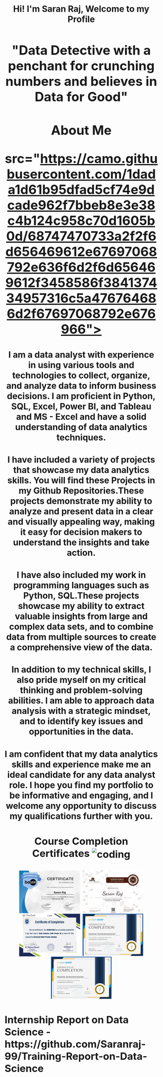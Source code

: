 <h1 align="Center">Hi! I'm Saran Raj,
<align="Right"> Welcome to my Profile

  <h2 align="Center"> "Data Detective with a penchant for crunching numbers and believes in Data for Good"

  <h2 align="Center"> About Me 
  
src="https://camo.githubusercontent.com/1dada1d61b95dfad5cf74e9dcade962f7bbeb8e3e38c4b124c958c70d1605b0d/68747470733a2f2f6d656469612e67697068792e636f6d2f6d656469612f3458586f384137434957316c5a476764686d2f67697068792e676966">

#### I am a data analyst with experience in using various tools and technologies to collect, organize, and analyze data to inform business decisions. I am proficient in Python, SQL, Excel, Power BI, and Tableau and MS - Excel and have a solid understanding of data analytics techniques.
 
#### I have included a variety of projects that showcase my data analytics skills. You will find these Projects in my Github Repositories.These projects demonstrate my ability to analyze and present data in a clear and visually appealing way, making it easy for decision makers to understand the insights and take action.

#### I have also included my work in programming languages such as Python, SQL.These projects showcase my ability to extract valuable insights from large and complex data sets, and to combine data from multiple sources to create a comprehensive view of the data.

#### In addition to my technical skills, I also pride myself on my critical thinking and problem-solving abilities. I am able to approach data analysis with a strategic mindset, and to identify key issues and opportunities in the data.

#### I am confident that my data analytics skills and experience make me an ideal candidate for any data analyst role. I hope you find my portfolio to be informative and engaging, and I welcome any opportunity to discuss my qualifications further with you.

<h3 align="Center"> Course Completion Certificates 
  <img align="Center" alt="coding" width="100"
src="https://github.com/Saranraj-99/Saranraj-99/assets/160688633/1210951b-de28-43c0-91a0-1f7d26e16413">
  
<img align="Center" alt="coding" width="200"
  src="https://github.com/Saranraj-99/Saranraj-99/blob/main/Be10X.jpg">
<img align="Center" alt="coding" width="200"
  src="https://github.com/Saranraj-99/Saranraj-99/blob/main/Jobaaj.jpg">
 <img align="Center" alt="coding" width="200"
  src="https://github.com/Saranraj-99/Saranraj-99/blob/main/Novitech.jpg"> 
<img align="Center" alt="coding" width="200"
  src="https://github.com/Saranraj-99/Saranraj-99/blob/main/Introduction%20to%20Data%20Science%20Simplilearn.jpg"> 
   <img align="Center" alt="coding" width="200"
  src="https://github.com/Saranraj-99/Saranraj-99/blob/main/Introduction%20to%20MS%20Excel%20Simplilearn.jpg">

  

 <h3 align="left"> Internship Report on Data Science - https://github.com/Saranraj-99/Training-Report-on-Data-Science

